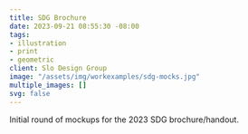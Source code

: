 ```yaml
---
title: SDG Brochure
date: 2023-09-21 08:55:30 -08:00
tags:
- illustration
- print
- geometric
client: Slo Design Group
image: "/assets/img/workexamples/sdg-mocks.jpg"
multiple_images: []
svg: false
---
```


Initial round of mockups for the 2023 SDG brochure/handout.
